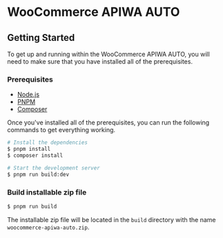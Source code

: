 # WooCommerce APIWA AUTO

## Getting Started
To get up and running within the WooCommerce APIWA AUTO, you will need to make sure that you have installed all of the prerequisites.

### Prerequisites
- [Node.js](https://nodejs.org/en/)
- [PNPM](https://pnpm.io/)
- [Composer](https://getcomposer.org/)

Once you've installed all of the prerequisites, you can run the following commands to get everything working.

```bash
# Install the dependencies
$ pnpm install
$ composer install

# Start the development server
$ pnpm run build:dev
```

### Build installable zip file

```bash
$ pnpm run build
```

The installable zip file will be located in the `build` directory with the name `woocommerce-apiwa-auto.zip`.
